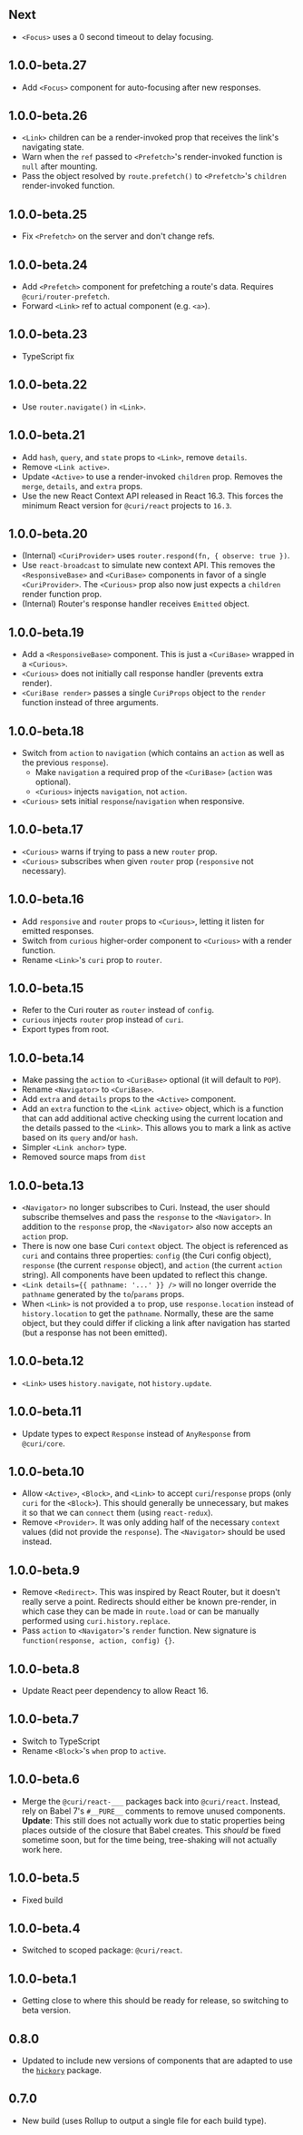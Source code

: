 ## Next

- `<Focus>` uses a 0 second timeout to delay focusing.

## 1.0.0-beta.27

- Add `<Focus>` component for auto-focusing after new responses.

## 1.0.0-beta.26

- `<Link>` children can be a render-invoked prop that receives the link's navigating state.
- Warn when the `ref` passed to `<Prefetch>`'s render-invoked function is `null` after mounting.
- Pass the object resolved by `route.prefetch()` to `<Prefetch>`'s `children` render-invoked function.

## 1.0.0-beta.25

- Fix `<Prefetch>` on the server and don't change refs.

## 1.0.0-beta.24

- Add `<Prefetch>` component for prefetching a route's data. Requires `@curi/router-prefetch`.
- Forward `<Link>` ref to actual component (e.g. `<a>`).

## 1.0.0-beta.23

- TypeScript fix

## 1.0.0-beta.22

- Use `router.navigate()` in `<Link>`.

## 1.0.0-beta.21

- Add `hash`, `query`, and `state` props to `<Link>`, remove `details`.
- Remove `<Link active>`.
- Update `<Active>` to use a render-invoked `children` prop. Removes the `merge`, `details`, and `extra` props.
- Use the new React Context API released in React 16.3. This forces the minimum React version for `@curi/react` projects to `16.3`.

## 1.0.0-beta.20

- (Internal) `<CuriProvider>` uses `router.respond(fn, { observe: true })`.
- Use `react-broadcast` to simulate new context API. This removes the `<ResponsiveBase>` and `<CuriBase>` components in favor of a single `<CuriProvider>`. The `<Curious>` prop also now just expects a `children` render function prop.
- (Internal) Router's response handler receives `Emitted` object.

## 1.0.0-beta.19

- Add a `<ResponsiveBase>` component. This is just a `<CuriBase>` wrapped in a `<Curious>`.
- `<Curious>` does not initially call response handler (prevents extra render).
- `<CuriBase render>` passes a single `CuriProps` object to the `render` function instead of three arguments.

## 1.0.0-beta.18

- Switch from `action` to `navigation` (which contains an `action` as well as the previous `response`).
  - Make `navigation` a required prop of the `<CuriBase>` (`action` was optional).
  - `<Curious>` injects `navigation`, not `action`.
- `<Curious>` sets initial `response`/`navigation` when responsive.

## 1.0.0-beta.17

- `<Curious>` warns if trying to pass a new `router` prop.
- `<Curious>` subscribes when given `router` prop (`responsive` not necessary).

## 1.0.0-beta.16

- Add `responsive` and `router` props to `<Curious>`, letting it listen for emitted responses.
- Switch from `curious` higher-order component to `<Curious>` with a render function.
- Rename `<Link>`'s `curi` prop to `router`.

## 1.0.0-beta.15

- Refer to the Curi router as `router` instead of `config`.
- `curious` injects `router` prop instead of `curi`.
- Export types from root.

## 1.0.0-beta.14

- Make passing the `action` to `<CuriBase>` optional (it will default to `POP`).
- Rename `<Navigator>` to `<CuriBase>`.
- Add `extra` and `details` props to the `<Active>` component.
- Add an `extra` function to the `<Link active>` object, which is a function that can add additional active checking using the current location and the details passed to the `<Link>`. This allows you to mark a link as active based on its `query` and/or `hash`.
- Simpler `<Link anchor>` type.
- Removed source maps from `dist`

## 1.0.0-beta.13

- `<Navigator>` no longer subscribes to Curi. Instead, the user should subscribe themselves and pass the `response` to the `<Navigator>`. In addition to the `response` prop, the `<Navigator>` also now accepts an `action` prop.
- There is now one base Curi `context` object. The object is referenced as `curi` and contains three properties: `config` (the Curi config object), `response` (the current `response` object), and `action` (the current `action` string). All components have been updated to reflect this change.
- `<Link details={{ pathname: '...' }} />` will no longer override the `pathname` generated by the `to`/`params` props.
- When `<Link>` is not provided a `to` prop, use `response.location` instead of `history.location` to get the `pathname`. Normally, these are the same object, but they could differ if clicking a link after navigation has started (but a response has not been emitted).

## 1.0.0-beta.12

- `<Link>` uses `history.navigate`, not `history.update`.

## 1.0.0-beta.11

- Update types to expect `Response` instead of `AnyResponse` from `@curi/core`.

## 1.0.0-beta.10

- Allow `<Active>`, `<Block>`, and `<Link>` to accept `curi`/`response` props (only `curi` for the `<Block>`). This should generally be unnecessary, but makes it so that we can `connect` them (using `react-redux`).
- Remove `<Provider>`. It was only adding half of the necessary `context` values (did not provide the `response`). The `<Navigator>` should be used instead.

## 1.0.0-beta.9

- Remove `<Redirect>`. This was inspired by React Router, but it doesn't really serve a point. Redirects should either be known pre-render, in which case they can be made in `route.load` or can be manually performed using `curi.history.replace`.
- Pass `action` to `<Navigator>`'s `render` function. New signature is `function(response, action, config) {}`.

## 1.0.0-beta.8

- Update React peer dependency to allow React 16.

## 1.0.0-beta.7

- Switch to TypeScript
- Rename `<Block>`'s `when` prop to `active`.

## 1.0.0-beta.6

- Merge the `@curi/react-___` packages back into `@curi/react`. Instead, rely on Babel 7's `#__PURE__` comments to remove unused components. **Update**: This still does not actually work due to static properties being places outside of the closure that Babel creates. This _should_ be fixed sometime soon, but for the time being, tree-shaking will not actually work here.

## 1.0.0-beta.5

- Fixed build

## 1.0.0-beta.4

- Switched to scoped package: `@curi/react`.

## 1.0.0-beta.1

- Getting close to where this should be ready for release, so switching to beta version.

## 0.8.0

- Updated to include new versions of components that are adapted to use the [`hickory`](https://github.com/pshrmn/hickory) package.

## 0.7.0

- New build (uses Rollup to output a single file for each build type).
